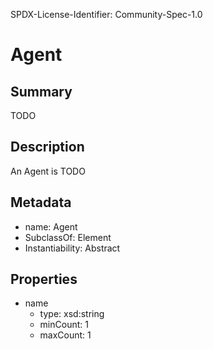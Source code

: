 SPDX-License-Identifier: Community-Spec-1.0

# Agent

## Summary

TODO

## Description

An Agent is TODO

## Metadata

- name: Agent
- SubclassOf: Element
- Instantiability: Abstract

## Properties

- name
  - type: xsd:string
  - minCount: 1
  - maxCount: 1


